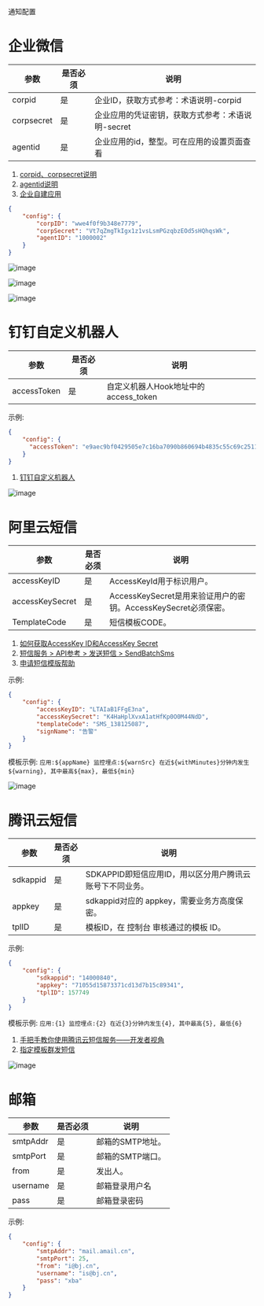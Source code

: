 通知配置

# 企业微信

参数 |是否必须 |	说明
----|--------|-----
corpid|是|企业ID，获取方式参考：术语说明-corpid
corpsecret|是|企业应用的凭证密钥，获取方式参考：术语说明-secret
agentid |	是	 |企业应用的id，整型。可在应用的设置页面查看

1. [corpid、corpsecret说明](https://work.weixin.qq.com/api/doc#90000/90135/91039)
1. [agentid说明](https://work.weixin.qq.com/api/doc#90000/90135/90250/%E6%96%87%E6%9C%AC%E6%B6%88%E6%81%AF)
1. [企业自建应用](https://open.work.weixin.qq.com/wwopen/helpguide/detail?t=selfBuildApp)

```json
{
    "config": {
        "corpID": "wwe4f0f9b348e7779",
        "corpSecret": "Vt7qZmgTkIgx1z1vsLsmPGzqbzEOd5sHQhqsWk",
        "agentID": "1000002"
    }
}
```

![image](https://user-images.githubusercontent.com/1940588/60090421-1ae9ab80-9775-11e9-8e1a-6805fb7daff5.png)

![image](https://user-images.githubusercontent.com/1940588/60089776-c134b180-9773-11e9-9e42-827ffde4af6c.png)

![image](https://user-images.githubusercontent.com/1940588/60089839-e7f2e800-9773-11e9-9b0a-4906119a2305.png)

# 钉钉自定义机器人


参数 |是否必须 |	说明
----|--------|-----
accessToken|是| 自定义机器人Hook地址中的access_token


示例:

```json
{
    "config": {
      "accessToken": "e9aec9bf0429505e7c16ba7090b860694b4835c55c69c25113bed7ab46da5"
    }
}
```

1. [钉钉自定义机器人](https://open-doc.dingtalk.com/microapp/serverapi2/qf2nxq)

![image](https://user-images.githubusercontent.com/1940588/60089297-c1807d00-9772-11e9-9ad5-11f31b9a634f.png)



# 阿里云短信

参数 |是否必须 |	说明
----|--------|-----
accessKeyID|是| AccessKeyId用于标识用户。
accessKeySecret|是| AccessKeySecret是用来验证用户的密钥。AccessKeySecret必须保密。
TemplateCode|是| 短信模板CODE。


1. [如何获取AccessKey ID和AccessKey Secret](https://help.aliyun.com/knowledge_detail/48699.html)
1. [短信服务 > API参考 > 发送短信 > SendBatchSms](https://help.aliyun.com/document_detail/102364.html?spm=a2c4g.11186623.6.615.451856e0wbes4c)
1. [申请短信模版帮助](https://help.aliyun.com/document_detail/55330.html)

示例:

```json
{
    "config": {
        "accessKeyID": "LTAIaB1FFgE3na",
        "accessKeySecret": "K4HaHplXvxA1atHfKp0O0M44NdD",
        "templateCode": "SMS_138125087",
        "signName": "告警"
    }
}
```

模板示例: `应用:${appName} 监控埋点:${warnSrc} 在近${withMinutes}分钟内发生${warning}, 其中最高${max}, 最低${min}`


![image](https://user-images.githubusercontent.com/1940588/60090827-d3afea80-9775-11e9-99a5-a42e6d9420b4.png)

# 腾讯云短信

参数 |是否必须 |	说明
----|--------|-----
sdkappid|是| SDKAPPID即短信应用ID，用以区分用户腾讯云账号下不同业务。
appkey|是| sdkappid对应的 appkey，需要业务方高度保密。
tplID|是| 模板ID，在 控制台 审核通过的模板 ID。

示例:

```json
{
    "config": {
        "sdkappid": "14000840",
        "appkey": "71055d15873371cd13d7b15c89341",
        "tplID": 157749
    }
}
```

模板示例: `应用:{1} 监控埋点:{2} 在近{3}分钟内发生{4}, 其中最高{5}, 最低{6}`

1. [手把手教你使用腾讯云短信服务——开发者视角](https://cloud.tencent.com/developer/article/1154647)
1. [指定模板群发短信](https://cloud.tencent.com/document/product/382/5977)


![image](https://user-images.githubusercontent.com/1940588/60091843-14a8fe80-9778-11e9-953c-039fc15263ce.png)


# 邮箱

参数 |是否必须 |	说明
----|--------|-----
smtpAddr|是| 邮箱的SMTP地址。
smtpPort|是| 邮箱的SMTP端口。
from|是| 发出人。
username|是|邮箱登录用户名
pass|是|邮箱登录密码

示例:

```json
{
    "config": {
        "smtpAddr": "mail.amail.cn",
        "smtpPort": 25,
        "from": "i@bj.cn",
        "username": "is@bj.cn",
        "pass": "xba"
    }
}
```

